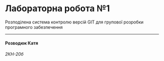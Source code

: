 # Лабораторна робота №1
Розподілена система контролю версій GIT для групової розробки програмного забезпечення

***

#### Розводюк Катя
###### 2КН-20б
